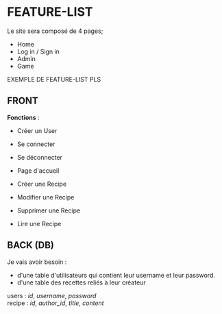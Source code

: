 # FEATURE-LIST #
  
Le site sera composé de 4 pages;  
- Home  
- Log in / Sign in  
- Admin
- Game
      

EXEMPLE DE FEATURE-LIST PLS

## FRONT ##


  
**Fonctions** :  
- Créer un User  
- Se connecter  
- Se déconnecter 

- Page d'accueil  
  
- Créer une Recipe  
- Modifier une Recipe  
- Supprimer une Recipe   
- Lire une Recipe


## BACK (DB) ## 
Je vais avoir besoin :  
- d'une table d'utilisateurs qui contient leur username et leur password.  
- d'une table des recettes reliés à leur créateur  
      
users : *id*, *username*, *password*  
recipe : *id*, *author_id*, *title*, *content*  